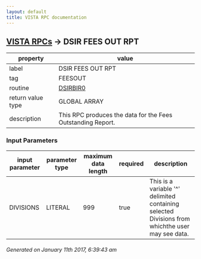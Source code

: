 ```yaml
---
layout: default
title: VISTA RPC documentation
---
```




## [VISTA RPCs](TableOfContent.md) &#8594; DSIR FEES OUT RPT 

 property | value 
--- | --- 
 label | DSIR FEES OUT RPT
 tag | FEESOUT
 routine | [DSIRBIR0](http://code.osehra.org/dox/Routine_DSIRBIR0_source.html)
 return value type | GLOBAL ARRAY
 description | This RPC produces the data for the Fees Outstanding Report.

### Input Parameters

| input parameter | parameter type | maximum data length | required | description | 
| --- | --- | --- | --- | --- | 
| DIVISIONS | LITERAL | 999 | true | This is a variable '^' delimited containing selected Divisions from whichthe user may see data. | 




 ###### Generated on January 11th 2017, 6:39:43 am